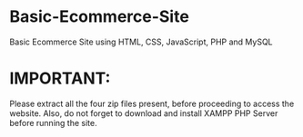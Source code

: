 # Basic-Ecommerce-Site
Basic Ecommerce Site using HTML, CSS, JavaScript, PHP and MySQL

# IMPORTANT: 
Please extract all the four zip files present, before proceeding to access the website. Also, do not forget to download and install XAMPP PHP Server before running the site.
